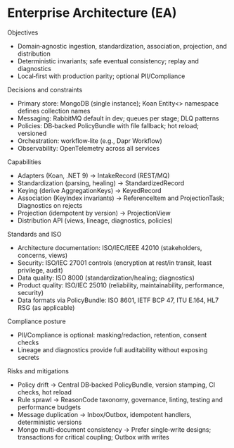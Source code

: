 # Enterprise Architecture (EA)

Objectives
- Domain‑agnostic ingestion, standardization, association, projection, and distribution
- Deterministic invariants; safe eventual consistency; replay and diagnostics
- Local‑first with production parity; optional PII/Compliance

Decisions and constraints
- Primary store: MongoDB (single instance); Koan Entity<> namespace defines collection names
- Messaging: RabbitMQ default in dev; queues per stage; DLQ patterns
- Policies: DB‑backed PolicyBundle with file fallback; hot reload; versioned
- Orchestration: workflow‑lite (e.g., Dapr Workflow)
- Observability: OpenTelemetry across all services

Capabilities
- Adapters (Koan, .NET 9) → IntakeRecord (REST/MQ)
- Standardization (parsing, healing) → StandardizedRecord
- Keying (derive AggregationKeys) → KeyedRecord
- Association (KeyIndex invariants) → ReferenceItem and ProjectionTask; Diagnostics on rejects
- Projection (idempotent by version) → ProjectionView
- Distribution API (views, lineage, diagnostics, policies)

Standards and ISO
- Architecture documentation: ISO/IEC/IEEE 42010 (stakeholders, concerns, views)
- Security: ISO/IEC 27001 controls (encryption at rest/in transit, least privilege, audit)
- Data quality: ISO 8000 (standardization/healing; diagnostics)
- Product quality: ISO/IEC 25010 (reliability, maintainability, performance, security)
- Data formats via PolicyBundle: ISO 8601, IETF BCP 47, ITU E.164, HL7 RSG (as applicable)

Compliance posture
- PII/Compliance is optional: masking/redaction, retention, consent checks
- Lineage and diagnostics provide full auditability without exposing secrets

Risks and mitigations
- Policy drift → Central DB‑backed PolicyBundle, version stamping, CI checks, hot reload
- Rule sprawl → ReasonCode taxonomy, governance, linting, testing and performance budgets
- Message duplication → Inbox/Outbox, idempotent handlers, deterministic versions
- Mongo multi‑document consistency → Prefer single‑write designs; transactions for critical coupling; Outbox with writes
